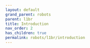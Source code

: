 ```yaml
---
layout: default
grand_parent: robots
parent: l1br
title: Introduction
nav_order: 2
has_children: true
permalink: robots/l1br/introduction
---
```


